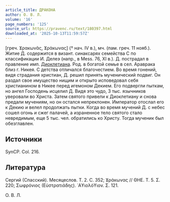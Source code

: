 ```yaml
---
article_title: ДРАКОНА
author: О. В. Л.
volume: '16'
page_numbers: '125'
source_url: https://pravenc.ru/text/180397.html
downloaded_at: '2025-10-13T11:59:57Z'
---
```


[греч. Ϫρακωνᾶς, Ϫράκωνας] († нач. IV в.), мч. (пам. греч. 11 нояб.). Житие Д. содержится в визант. синаксарях семейства С по классификации И. Делеэ (напр., в Mess. 76, XI в.). Д. пострадал в правление имп. [Диоклетиана](https://pravenc.ru/text/ДИОКЛЕТИАН.html). Род. в богатой семье в сел. Араврака близ г. Никея. С детства отличался благочестием. Во время гонений, видя страдания христиан, Д. решил принять мученический подвиг. Он раздал свое имущество нищим и открыто исповедовал себя христианином в Никее перед игемоном Декием. Его подвергли пыткам, но ангел Господень исцелил Д. Видя это чудо, 3 тыс. язычников уверовали во Христа. Затем святого привели к Диоклетиану и снова предали мучениям, но он остался непреклонен. Император отослал его к Декию и велел продолжать пытки. Когда во время мучений Д. с небес сошел огонь и сжег палачей, а израненное тело святого стало невредимым, еще 5 тыс. чел. обратились ко Христу. Тогда мученик был обезглавлен.

## Источники

SynCP. Col. 216.

## Литература

Сергий (Спасский). Месяцеслов. Т. 2. С. 352; Ϫράκωνας // ΘΗΕ. Τ. 5. Σ. 220; Σωφρόνιος (Εὐστρατιάδης). ῾Αϒιολόϒιον. Σ. 121.

О. В. Л.
